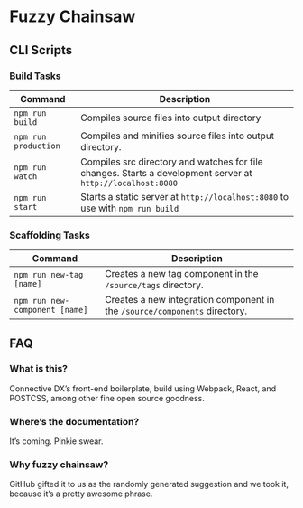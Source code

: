 # Fuzzy Chainsaw

## CLI Scripts

### Build Tasks

Command | Description
--- | ---
`npm run build` | Compiles source files into output directory
`npm run production` | Compiles and minifies source files into output directory.
`npm run watch` | Compiles src directory and watches for file changes. Starts a development server at `http://localhost:8080`
`npm run start` | Starts a static server at `http://localhost:8080` to use with `npm run build`

### Scaffolding Tasks

Command | Description
--- | ---
`npm run new-tag [name]` | Creates a new tag component in the `/source/tags` directory.
`npm run new-component [name]` | Creates a new integration component in the `/source/components` directory.


## FAQ

### What is this?

Connective DX’s front-end boilerplate, build using Webpack, React, and POSTCSS, among other fine open source goodness.

### Where’s the documentation?

It’s coming. Pinkie swear.

### Why fuzzy chainsaw?

GitHub gifted it to us as the randomly generated suggestion and we took it, because it’s a pretty awesome phrase.
